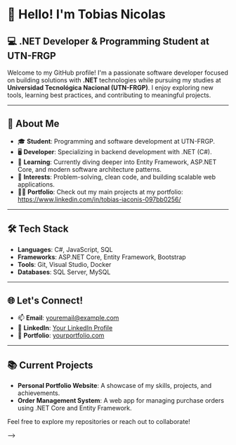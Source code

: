 # 👋 Hello! I'm Tobias Nicolas  

## 💻 .NET Developer & Programming Student at UTN-FRGP

Welcome to my GitHub profile! I'm a passionate software developer focused on building solutions with **.NET** technologies while pursuing my studies at **Universidad Tecnológica Nacional (UTN-FRGP)**. I enjoy exploring new tools, learning best practices, and contributing to meaningful projects.

---

## 🌟 About Me
- 🎓 **Student**: Programming and software development at UTN-FRGP.
- 🖥️ **Developer**: Specializing in backend development with .NET (C#).
- 🌱 **Learning**: Currently diving deeper into Entity Framework, ASP.NET Core, and modern software architecture patterns.
- 🤔 **Interests**: Problem-solving, clean code, and building scalable web applications.
- 👨‍💻 **Portfolio**: Check out my main projects at my portfolio: https://www.linkedin.com/in/tobias-iaconis-097bb0256/

---

## 🛠️ Tech Stack
- **Languages**: C#, JavaScript, SQL  
- **Frameworks**: ASP.NET Core, Entity Framework, Bootstrap  
- **Tools**: Git, Visual Studio, Docker  
- **Databases**: SQL Server, MySQL  

---

## 🌐 Let's Connect!
- 📫 **Email**: [youremail@example.com](mailto:youremail@example.com)  
- 💼 **LinkedIn**: [Your LinkedIn Profile](https://linkedin.com/in/yourprofile)  
- 📝 **Portfolio**: [yourportfolio.com](https://yourportfolio.com)  

---

## 📚 Current Projects
- **Personal Portfolio Website**: A showcase of my skills, projects, and achievements.  
- **Order Management System**: A web app for managing purchase orders using .NET Core and Entity Framework.

Feel free to explore my repositories or reach out to collaborate!

-->
